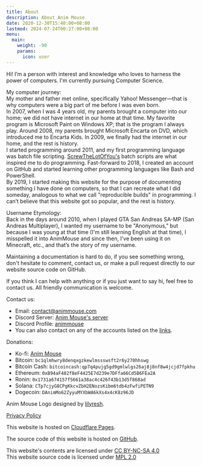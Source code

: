 ```yaml
---
title: About
description: About Anim Mouse
date: 2020-12-30T15:40:00+08:00
lastmod: 2024-07-24T00:27:00+08:00
menu:
  main:
    weight: -90
    params:
      icon: user
---
```

Hi! I’m a person with interest and knowledge who loves to harness the power of computers. I'm currently pursuing Computer Science.

My computer journey:\
My mother and father met online, specifically Yahoo! Messenger—that is why computers were a big part of me before I was even born.\
In 2007, when I was 4 years old, my parents brought a computer into our home; we did not have internet in our home at that time. My favorite program is Microsoft Paint on Windows XP; that is the program I always play. Around 2008, my parents brought Microsoft Encarta on DVD, which introduced me to Encarta Kids. In 2009, we finally had the internet in our home, and the rest is history.\
I started programming around 2011, and my first programming language was batch file scripting. [ScrewTheLotOfYou's](https://www.youtube.com/channel/UCMGfVYXyULr4W4lqCRPWCWQ) batch scripts are what inspired me to do programming. Fast-forward to 2018, I created an account on GitHub and started learning other programming languages like Bash and PowerShell.\
By 2019, I started making this website for the purpose of documenting something I have done on computers, so that I can recreate what I did someday, analogous to what we call "reproducible builds" in programming. I can’t believe that this website got so popular, and the rest is history.

Username Etymology:\
Back in the days around 2010, when I played GTA San Andreas SA-MP (San Andreas Multiplayer), I wanted my username to be "Anonymous," but because I was young at that time (I'm still learning English at that time), I misspelled it into AnimMouse and since then, I've been using it on Minecraft, etc., and that’s the story of my username.

Maintaining a documentation is hard to do, if you see something wrong, don't hesitate to comment, contact us, or make a pull request directly to our website source code on GitHub.

If you think I can help with anything or if you just want to say hi, feel free to contact us. All friendly communication is welcome.

Contact us:
* Email: [contact@animmouse.com](mailto:contact@animmouse.com)
* Discord Server: [Anim Mouse's server](https://discord.gg/XJwgb339Gk)
* Discord Profile: [animmouse](https://discordapp.com/users/879284380596596746)
* You can also contact on any of the accounts listed on the [links](../links/).

Donations:
* Ko-fi: [Anim Mouse](https://ko-fi.com/animmouse)
* Bitcoin: `bc1qlmhwry8denqxgzkewlmssswsft2r6y270hhswg`
* Bitcoin Cash: `bitcoincash:qp7q4pujg5gd9gmlwlgs26aj8j8nf8w4jcjd7fpkhu`
* Ethereum: `0xB94aF482f8eF4425E7d239e7DFfa66Cd5B6FEa2A`
* Ronin: `0x1731a674157f5661a38ac4c426f43b13d5f868ad`
* Solana: `CTp7cjyG8CPgKkcvZbH2ENozsKibm6tdb4zFwfiPETN9`
* Dogecoin: `DAnimMo62ZyyuMYXbWA6kXs4x4cK8z96JD`

Anim Mouse Logo designed by [lilyresh](https://lilyresh.carrd.co).

[Privacy Policy](https://privacy.animmouse.com)

This website is hosted on [Cloudflare Pages](https://pages.cloudflare.com).

The source code of this website is hosted on [GitHub](https://github.com/AnimMouse/animmouse-website).

This website's contents are licensed under [CC BY-NC-SA 4.0](https://creativecommons.org/licenses/by-nc-sa/4.0/)\
This website source code is licensed under [MPL 2.0](https://www.mozilla.org/en-US/MPL/2.0/)